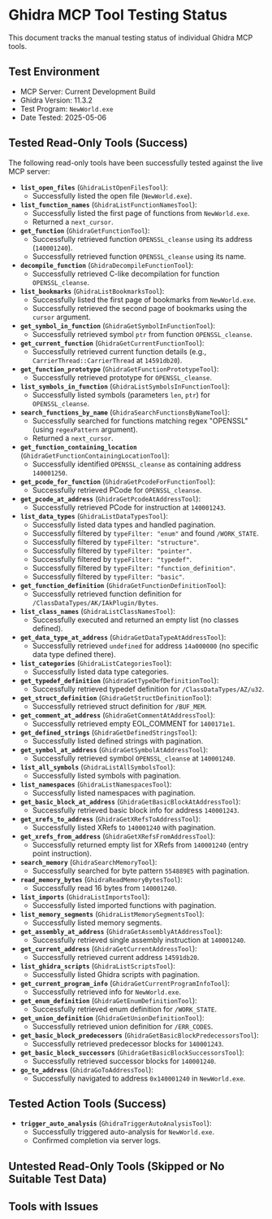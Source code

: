 # Ghidra MCP Tool Testing Status

This document tracks the manual testing status of individual Ghidra MCP tools.

## Test Environment

- MCP Server: Current Development Build
- Ghidra Version: 11.3.2
- Test Program: `NewWorld.exe`
- Date Tested: 2025-05-06

## Tested Read-Only Tools (Success)

The following read-only tools have been successfully tested against the live MCP server:

- **`list_open_files`** (`GhidraListOpenFilesTool`):
  - Successfully listed the open file (`NewWorld.exe`).
- **`list_function_names`** (`GhidraListFunctionNamesTool`):
  - Successfully listed the first page of functions from `NewWorld.exe`.
  - Returned a `next_cursor`.
- **`get_function`** (`GhidraGetFunctionTool`):
  - Successfully retrieved function `OPENSSL_cleanse` using its address (`140001240`).
  - Successfully retrieved function `OPENSSL_cleanse` using its name.
- **`decompile_function`** (`GhidraDecompileFunctionTool`):
  - Successfully retrieved C-like decompilation for function `OPENSSL_cleanse`.
- **`list_bookmarks`** (`GhidraListBookmarksTool`):
  - Successfully listed the first page of bookmarks from `NewWorld.exe`.
  - Successfully retrieved the second page of bookmarks using the `cursor` argument.
- **`get_symbol_in_function`** (`GhidraGetSymbolInFunctionTool`):
  - Successfully retrieved symbol `ptr` from function `OPENSSL_cleanse`.
- **`get_current_function`** (`GhidraGetCurrentFunctionTool`):
  - Successfully retrieved current function details (e.g., `CarrierThread::CarrierThread` at `14591db20`).
- **`get_function_prototype`** (`GhidraGetFunctionPrototypeTool`):
  - Successfully retrieved prototype for `OPENSSL_cleanse`.
- **`list_symbols_in_function`** (`GhidraListSymbolsInFunctionTool`):
  - Successfully listed symbols (parameters `len`, `ptr`) for `OPENSSL_cleanse`.
- **`search_functions_by_name`** (`GhidraSearchFunctionsByNameTool`):
  - Successfully searched for functions matching regex "OPENSSL" (using `regexPattern` argument).
  - Returned a `next_cursor`.
- **`get_function_containing_location`** (`GhidraGetFunctionContainingLocationTool`):
  - Successfully identified `OPENSSL_cleanse` as containing address `140001250`.
- **`get_pcode_for_function`** (`GhidraGetPcodeForFunctionTool`):
  - Successfully retrieved PCode for `OPENSSL_cleanse`.
- **`get_pcode_at_address`** (`GhidraGetPcodeAtAddressTool`):
  - Successfully retrieved PCode for instruction at `140001243`.
- **`list_data_types`** (`GhidraListDataTypesTool`):
  - Successfully listed data types and handled pagination.
  - Successfully filtered by `typeFilter: "enum"` and found `/WORK_STATE`.
  - Successfully filtered by `typeFilter: "structure"`.
  - Successfully filtered by `typeFilter: "pointer"`.
  - Successfully filtered by `typeFilter: "typedef"`.
  - Successfully filtered by `typeFilter: "function_definition"`.
  - Successfully filtered by `typeFilter: "basic"`.
- **`get_function_definition`** (`GhidraGetFunctionDefinitionTool`):
  - Successfully retrieved function definition for `/ClassDataTypes/AK/IAkPlugin/Bytes`.
- **`list_class_names`** (`GhidraListClassNamesTool`):
  - Successfully executed and returned an empty list (no classes defined).
- **`get_data_type_at_address`** (`GhidraGetDataTypeAtAddressTool`):
  - Successfully retrieved `undefined` for address `14a000000` (no specific data type defined there).
- **`list_categories`** (`GhidraListCategoriesTool`):
  - Successfully listed data type categories.
- **`get_typedef_definition`** (`GhidraGetTypeDefDefinitionTool`):
  - Successfully retrieved typedef definition for `/ClassDataTypes/AZ/u32`.
- **`get_struct_definition`** (`GhidraGetStructDefinitionTool`):
  - Successfully retrieved struct definition for `/BUF_MEM`.
- **`get_comment_at_address`** (`GhidraGetCommentAtAddressTool`):
  - Successfully retrieved empty EOL_COMMENT for `1400171e1`.
- **`get_defined_strings`** (`GhidraGetDefinedStringsTool`):
  - Successfully listed defined strings with pagination.
- **`get_symbol_at_address`** (`GhidraGetSymbolAtAddressTool`):
  - Successfully retrieved symbol `OPENSSL_cleanse` at `140001240`.
- **`list_all_symbols`** (`GhidraListAllSymbolsTool`):
  - Successfully listed symbols with pagination.
- **`list_namespaces`** (`GhidraListNamespacesTool`):
  - Successfully listed namespaces with pagination.
- **`get_basic_block_at_address`** (`GhidraGetBasicBlockAtAddressTool`):
  - Successfully retrieved basic block info for address `140001243`.
- **`get_xrefs_to_address`** (`GhidraGetXRefsToAddressTool`):
  - Successfully listed XRefs to `140001240` with pagination.
- **`get_xrefs_from_address`** (`GhidraGetXRefsFromAddressTool`):
  - Successfully returned empty list for XRefs from `140001240` (entry point instruction).
- **`search_memory`** (`GhidraSearchMemoryTool`):
  - Successfully searched for byte pattern `554889E5` with pagination.
- **`read_memory_bytes`** (`GhidraReadMemoryBytesTool`):
  - Successfully read 16 bytes from `140001240`.
- **`list_imports`** (`GhidraListImportsTool`):
  - Successfully listed imported functions with pagination.
- **`list_memory_segments`** (`GhidraListMemorySegmentsTool`):
  - Successfully listed memory segments.
- **`get_assembly_at_address`** (`GhidraGetAssemblyAtAddressTool`):
  - Successfully retrieved single assembly instruction at `140001240`.
- **`get_current_address`** (`GhidraGetCurrentAddressTool`):
  - Successfully retrieved current address `14591db20`.
- **`list_ghidra_scripts`** (`GhidraListScriptsTool`):
  - Successfully listed Ghidra scripts with pagination.
- **`get_current_program_info`** (`GhidraGetCurrentProgramInfoTool`):
  - Successfully retrieved info for `NewWorld.exe`.
- **`get_enum_definition`** (`GhidraGetEnumDefinitionTool`):
  - Successfully retrieved enum definition for `/WORK_STATE`.
- **`get_union_definition`** (`GhidraGetUnionDefinitionTool`):
  - Successfully retrieved union definition for `/ERR_CODES`.
- **`get_basic_block_predecessors`** (`GhidraGetBasicBlockPredecessorsTool`):
  - Successfully retrieved predecessor blocks for `140001243`.
- **`get_basic_block_successors`** (`GhidraGetBasicBlockSuccessorsTool`):
  - Successfully retrieved successor blocks for `140001240`.
- **`go_to_address`** (`GhidraGoToAddressTool`):
  - Successfully navigated to address `0x140001240` in `NewWorld.exe`.

## Tested Action Tools (Success)

- **`trigger_auto_analysis`** (`GhidraTriggerAutoAnalysisTool`):
  - Successfully triggered auto-analysis for `NewWorld.exe`.
  - Confirmed completion via server logs.

## Untested Read-Only Tools (Skipped or No Suitable Test Data)

## Tools with Issues
